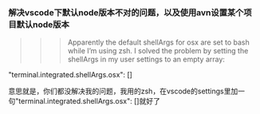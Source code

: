 ### 解决vscode下默认node版本不对的问题，以及使用avn设置某个项目默认node版本

>>> Apparently the default shellArgs for osx are set to bash while I’m using zsh. I solved the problem by setting the shellArgs in my user settings to an empty array:

"terminal.integrated.shellArgs.osx": []

意思就是，你们都没解决我的问题，我用的zsh，在vscode的settings里加一句"terminal.integrated.shellArgs.osx": []就好了
